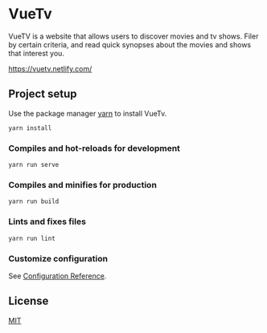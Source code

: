 # VueTv  
VueTV is a website that allows users to discover movies and tv shows. Filer by certain criteria, and read quick synopses about the movies and shows that interest you.  

https://vuetv.netlify.com/

## Project setup

Use the package manager [yarn](https://yarnpkg.com/en/) to install VueTv.
  
```
yarn install
```

### Compiles and hot-reloads for development
```
yarn run serve
```

### Compiles and minifies for production
```
yarn run build
```


### Lints and fixes files
```
yarn run lint
```

### Customize configuration
See [Configuration Reference](https://cli.vuejs.org/config/).


## License
[MIT](https://choosealicense.com/licenses/mit/)